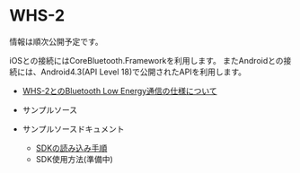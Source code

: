 WHS-2
=============

情報は順次公開予定です。

iOSとの接続にはCoreBluetooth.Frameworkを利用します。
またAndroidとの接続には、Android4.3(API Level 18)で公開されたAPIを利用します。

- [WHS-2とのBluetooth Low Energy通信の仕様について](通信仕様.md)

- サンプルソース

- サンプルソースドキュメント

  - [SDKの読み込み手順](SDK読み込み手順.md)
  - SDK使用方法(準備中)
